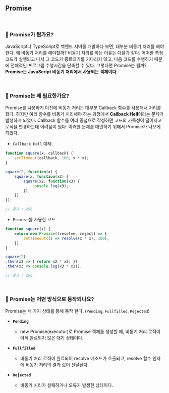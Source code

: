 ## Promise

<br>

### :book: Promise가 뭔가요?

JavaScript나 TypeScript로 백엔드 서버를 개발하다 보면, 대부분 비동기 처리를 해야한다. 왜 비동기 처리를 해야할까? 비동기 처리를 하는 이유는 다음과 같다. 어떠한 특정 코드가 실행되고 나서 그 코드가 종료되기를 기다리지 않고, 다음 코드를 수행하기 때문에 전체적인 프로그램 수행시간을 단축할 수 있다. 그렇다면 Promise는 뭘까? **Promise는 JavaScript 비동기 처리에서 사용되는 객체이다.**

<br>

### :book: Promise는 왜 필요한가요?

Promise를 사용하기 이전에 비동기 처리는 대부분 Callback 함수를 사용해서 처리를 했다. 하지만 여러 함수를 비동기 처리해야 하는 과정에서 **Callback Hell**이라는 문제가 발생하게 되었다. Callback 함수를 여러 중첩으로 작성하면 코드의 가독성이 떨어지고 로직을 변경하는데 어려움이 있다. 이러한 문제를 대안하기 위해서 Promise가 나오게 되었다.

* `Callback Hell` 예제

```javascript
function square(x, callback) {
    setTimeout(callback, 100, x * x);
}

square(2, function(x) {
    square(x, function(x2) {
        square(x2, function(x3) {
            console.log(x3);
        });
    });
});

// 결과 : 256
```

* `Promise`를 사용한 코드

```javascript
function square(x) {
    return new Promise((resolve, reject) => { 
        setTimeout(() => resolve(x * x), 100);
    });
}

square(2)
.then(x2 => { return x2 * x2; })
.then(x3 => console.log(x3 * x3));

// 결과 : 256
```

<br>

### :book: Promise는 어떤 방식으로 동작되나요?

Promise는 세 가지 상태를 통해 동작 한다. (`Pending`, `Fullfilled`, `Rejected`)

* **`Pending`**

    * new Promise(executor)로 Promise 객체를 생성할 때, 비동기 처리 로직이 아직 완료되지 않은 대기 상태이다.

* **`Fullfilled`**

    * 비동기 처리 로직이 완료되어 resolve 메소드가 호출되고, resolve 함수 인자에 비동기 처리의 결과 값이 전달된다.

* **`Rejected`**

    * 비동기 처리가 실패하거나 오류가 발생한 상태이다.